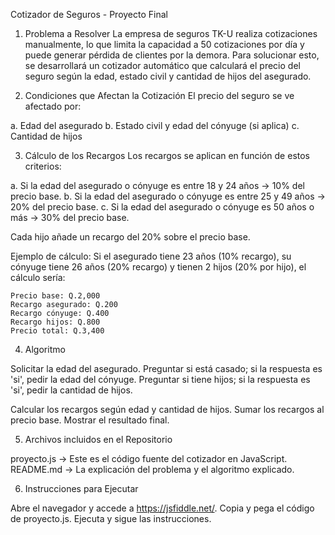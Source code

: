 Cotizador de Seguros - Proyecto Final

1. Problema a Resolver
La empresa de seguros TK-U realiza cotizaciones manualmente, lo que limita la capacidad a 50 cotizaciones por día y puede generar pérdida de clientes por la demora. Para solucionar esto, se desarrollará un cotizador automático que calculará el precio del seguro según la edad, estado civil y cantidad de hijos del asegurado.

2. Condiciones que Afectan la Cotización
El precio del seguro se ve afectado por:

a. Edad del asegurado
b. Estado civil y edad del cónyuge (si aplica)
c. Cantidad de hijos

3. Cálculo de los Recargos
Los recargos se aplican en función de estos criterios:

a. Si la edad del asegurado o cónyuge es entre 18 y 24 años → 10% del precio base.
b. Si la edad del asegurado o cónyuge es entre 25 y 49 años → 20% del precio base.
c. Si la edad del asegurado o cónyuge es 50 años o más → 30% del precio base.

Cada hijo añade un recargo del 20% sobre el precio base.

Ejemplo de cálculo:
    Si el asegurado tiene 23 años (10% recargo), su cónyuge tiene 26 años (20% recargo) y tienen 2 hijos (20% por hijo), el cálculo sería:

    Precio base: Q.2,000
    Recargo asegurado: Q.200
    Recargo cónyuge: Q.400
    Recargo hijos: Q.800
    Precio total: Q.3,400

4. Algoritmo

Solicitar la edad del asegurado.
Preguntar si está casado; si la respuesta es 'si', pedir la edad del cónyuge.
Preguntar si tiene hijos; si la respuesta es 'si', pedir la cantidad de hijos.

Calcular los recargos según edad y cantidad de hijos.
Sumar los recargos al precio base.
Mostrar el resultado final.

5. Archivos incluidos en el Repositorio

proyecto.js → Este es el código fuente del cotizador en JavaScript.
README.md → La explicación del problema y el algoritmo explicado.

6. Instrucciones para Ejecutar

Abre el navegador y accede a https://jsfiddle.net/.
Copia y pega el código de proyecto.js.
Ejecuta y sigue las instrucciones.